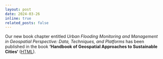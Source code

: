 ```yaml
---
layout: post
date: 2024-03-26
inline: true
related_posts: false
---
```


Our new book chapter entitled *Urban Flooding Monitoring and Management in Geospatial Perspective: Data, Techniques, and Platforms* has been published in the book **‘Handbook of Geospatial Approaches to Sustainable Cities‘** ([HTML](https://www.routledge.com/Handbook-of-Geospatial-Approaches-to-Sustainable-Cities/Weng/p/book/9781032154817)).

